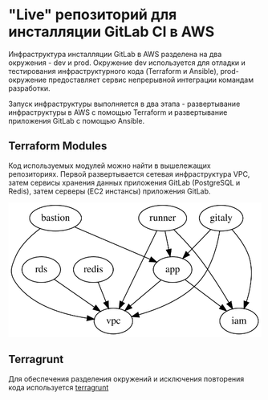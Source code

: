 # "Live" репозиторий для инсталляции GitLab CI в AWS

Инфраструктура инсталляции GitLab в AWS разделена на два окружения - dev и prod.
Окружение dev используется для отладки и тестирования инфраструктурного кода (Terraform и Ansible),
prod-окружение предоставляет сервис непрерывной интеграции командам разработки.

Запуск инфраструктуры выполняется в два этапа - развертывание инфраструктуры в AWS
с помощью Terraform и развертывание приложения GitLab с помощью Ansible.

## Terraform Modules

Код используемых модулей можно найти в вышележащих репозиториях. Первой развертывается сетевая инфраструктура VPC,
затем сервисы хранения данных приложения GitLab (PostgreSQL и Redis), затем серверы (EC2 инстансы) приложения GitLab.

![Alt text](./graph.svg)

## Terragrunt

Для обеспечения разделения окружений и исключения повторения кода используется [terragrunt](https://terragrunt.gruntwork.io/)
